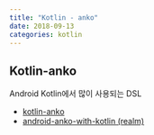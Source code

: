 ```yaml
---
title: "Kotlin - anko"
date: 2018-09-13
categories: kotlin
---
```


Kotlin-anko
-

Android Kotlin에서 많이 사용되는 DSL 

- [kotlin-anko](https://github.com/Kotlin/anko)
- [android-anko-with-kotlin (realm)](https://academy.realm.io/kr/posts/android-anko-with-kotlin/)